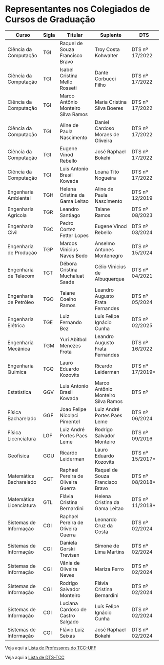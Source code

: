 # Representantes nos Colegiados de Cursos de Graduação


Curso 				   |Sigla |Titular                            |Suplente                           |DTS
------                 |----- |-------                            |--------                           |---
Ciência da Computação  |TGI   |Raquel de Souza Francisco Bravo    |Troy Costa Kohwalter               |DTS nº 17/2022
Ciência da Computação  |TGI   |Isabel Cristina Mello Rosseti      |Dante Corbucci Filho               |DTS nº 17/2022
Ciência da Computação  |TGI   |Marco Antônio Monteiro Silva Ramos |Maria Cristina Silva Boeres        |DTS nº 17/2022
Ciência da Computação  |TGI   |Aline de Paula Nascimento          |Daniel Cardoso Moraes de Oliveira  |DTS nº 17/2022
Ciência da Computação  |TGI   |Eugene Vinod Rebello               |José Raphael Bokehi                |DTS nº 17/2022
Ciência da Computação  |TGI   |Luis Antonio Brasil Kowada         |Loana Tito Nogueira                |DTS nº 17/2022
Engenharia Ambiental   |TGH   |Helena Cristina da Gama Leitao     |Aline de Paula Nascimento          |DTS nº 12/2019 
Engenharia Agrícola    |TGR   |Leandro Santiago                   |Taiane Ramos                       |DTS nº 08/2023 
Engenharia Civil       |TGC   |Pedro Cortez Fetter Lopes          |Eugene Vinod Rebello               |DTS nº 03/2024
Engenharia de Produção |TGP   |Marcos Vinicius Naves Bedo         |Anselmo Antunes Montenegro         |DTS nº 15/2024
Engenharia de Telecom  |TGT   |Débora Cristina Muchaluat Saade    |Célio Vinicius de Albuquerque      |DTS nº 04/2021
Engenharia de Petróleo |TGO   |Taiane Coelho Ramos                |Leandro Augusto Frata Fernandes    |DTS nº 05/2024
Engenharia Elétrica    |TGE   |Luiz Fernando Bez                  |Luís Felipe Ignácio Cunha          |DTS nº 02/2025
Engenharia Mecânica    |TGM   |Yuri Abitbol Menezes Frota         |Leandro Augusto Frata Fernandes    |DTS nº 16/2022
Engenharia Química     |TGQ   |Lauro Eduardo Kozovits             |Ricardo Leiderman                  |DTS nº 17/2019*
Estatística            |GGV   |Luis Antonio Brasil Kowada         |Marco Antônio Monteiro Silva Ramos |DTS nº
Física Bacharelado     |GGF   |Joao Felipe Nicolaci Pimentel      |Luiz André Portes Paes Leme        |DTS nº 06/2024
Física Licenciatura    |LGF   |Luiz André Portes Paes Leme        |Rodrigo Salvador Monteiro          |DTS nº 09/2016
Geofísica              |GGU   |Ricardo Leiderman                  |Lauro Eduardo Kozovits             |DTS nº 15/2017*
Matemática Bacharelado |GGT   |Raphael Pereira de Oliveira Guerra |Raquel de Souza Francisco Bravo    |DTS nº 08/2018*
Matemática Licenciatura|GTL   |Flávia Cristina Bernardini         |Helena Cristina da Gama Leitao     |DTS nº 11/2018*
Sistemas de Informação |CGI   |Raphael Pereira de Oliveira Guerra |Leonardo Cruz da Costa             |DTS nº 02/2024
Sistemas de Informação |CGI   |Daniela Gorski Trevisan            |Simone de Lima Martins             |DTS nº 02/2024
Sistemas de Informação |CGI   |Vânia de Oliveira Neves            |Mariza Ferro                       |DTS nº 02/2024
Sistemas de Informação |CGI   |Rodrigo Salvador Monteiro          |Flávia Cristina Bernardini         |DTS nº 02/2024
Sistemas de Informação |CGI   |Luciana Cardoso de Castro Salgado  |Luís Felipe Ignácio Cunha          |DTS nº 02/2024
Sistemas de Informação |CGI   |Flávio Luiz Seixas                 |José Raphael Bokehi                |DTS nº 02/2024

Veja aqui a [Lista de Professores do TCC-UFF](./org-pessoal.md)

Veja aqui a [Lista de DTS-TCC](./org-dts.md)